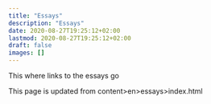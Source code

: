 ```yaml
---
title: "Essays"
description: "Essays"
date: 2020-08-27T19:25:12+02:00
lastmod: 2020-08-27T19:25:12+02:00
draft: false
images: []
---
```


This where links to the essays go

This page is updated from content>en>essays>index.html

